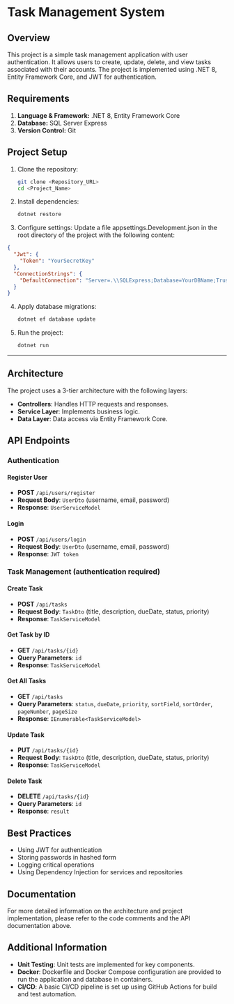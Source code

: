 # Task Management System

## Overview

This project is a simple task management application with user authentication. It allows users to create, update, delete, and view tasks associated with their accounts. The project is implemented using .NET 8, Entity Framework Core, and JWT for authentication.

## Requirements

1. **Language & Framework:** .NET 8, Entity Framework Core
2. **Database:** SQL Server Express
3. **Version Control:** Git

## Project Setup

1. Clone the repository:
   ```bash
   git clone <Repository_URL>
   cd <Project_Name>
2. Install dependencies:
   ```bash
   dotnet restore
3. Configure settings: Update a file appsettings.Development.json in the root directory of the project with the following content:
  ```json
  {
    "Jwt": {
      "Token": "YourSecretKey"
    },
    "ConnectionStrings": {
      "DefaultConnection": "Server=.\\SQLExpress;Database=YourDBName;Trusted_Connection=true;TrustServerCertificate=true;"
    }
  }
  ```
4. Apply database migrations:
   ```bash
   dotnet ef database update
5. Run the project:
   ```bash
   dotnet run
---
## Architecture

The project uses a 3-tier architecture with the following layers:
- **Controllers**: Handles HTTP requests and responses.
- **Service Layer**: Implements business logic.
- **Data Layer**: Data access via Entity Framework Core.

## API Endpoints

### Authentication

#### Register User

- **POST** `/api/users/register`
- **Request Body**: `UserDto` (username, email, password)
- **Response**: `UserServiceModel`

#### Login

- **POST** `/api/users/login`
- **Request Body**: `UserDto` (username, email, password)
- **Response**: `JWT token`

### Task Management (authentication required)

#### Create Task

- **POST** `/api/tasks`
- **Request Body**: `TaskDto` (title, description, dueDate, status, priority)
- **Response**: `TaskServiceModel`

#### Get Task by ID

- **GET** `/api/tasks/{id}`
- **Query Parameters**: `id`
- **Response**: `TaskServiceModel`

#### Get All Tasks

- **GET** `/api/tasks`
- **Query Parameters**: `status`, `dueDate`, `priority`, `sortField`, `sortOrder`, `pageNumber`, `pageSize`
- **Response**: `IEnumerable<TaskServiceModel>`

#### Update Task

- **PUT** `/api/tasks/{id}`
- **Request Body**: `TaskDto` (title, description, dueDate, status, priority)
- **Response**: `TaskServiceModel`

#### Delete Task

- **DELETE** `/api/tasks/{id}`
- **Query Parameters**: `id`
- **Response**: `result`

## Best Practices

- Using JWT for authentication
- Storing passwords in hashed form
- Logging critical operations
- Using Dependency Injection for services and repositories

## Documentation

For more detailed information on the architecture and project implementation, please refer to the code comments and the API documentation above.

## Additional Information

- **Unit Testing**: Unit tests are implemented for key components.
- **Docker**: Dockerfile and Docker Compose configuration are provided to run the application and database in containers.
- **CI/CD**: A basic CI/CD pipeline is set up using GitHub Actions for build and test automation.
